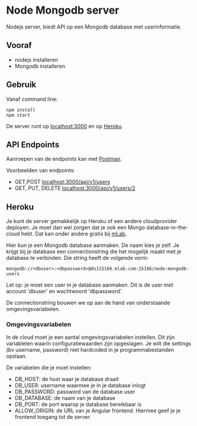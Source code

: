 # Node Mongodb server
Nodejs server, biedt API op een Mongodb database met userinformatie.


## Vooraf
- nodejs installeren
- Mongodb installeren

## Gebruik
Vanaf command line:
```
npm install
npm start
```
De server runt op [localhost:3000](http://localhost:3000) en op [Heroku](https://node-mongodb-server.herokuapp.com/api/v1/users).

## API Endpoints
Aanroepen van de endpoints kan met [Postman](https://www.getpostman.com/docs/introduction). 

Voorbeelden van endpoints: 
- GET,POST [localhost:3000/api/v1/users](http://localhost:3000/api/v1/users)
- GET, PUT, DELETE [localhost:3000/api/v1/users/2](http://localhost:3000/api/v1/users/2)

## Heroku
Je kunt de server gemakkelijk op Heroku of een andere cloudprovider deployen. Je moet dan wel zorgen dat je ook een Mongo database-in-the-cloud hebt. Dat kan onder andere gratis bij [mLab](https://mlab.com).

Hier kun je een Mongodb database aanmaken. De naam kies je zelf. Je krijgt bij je database een connectionstring die het mogelijk maakt met je database te verbinden. Die string heeft de volgende vorm:

```
mongodb://<dbuser>:<dbpassword>@ds115166.mlab.com:15166/node-mongodb-users
```

Let op: je moet een user in je database aanmaken. Dit is de user met account 'dbuser' en wachtwoord 'dbpassword'.

De connectionstring bouwen we op aan de hand van onderstaande omgevingsvariabelen.

### Omgevingsvariabelen
In de cloud moet je een aantal omgevingsvariabelen instellen. Dit zijn variablelen waarin configuratiewaarden zijn opgeslagen. Je wilt die settings (bv username, password) niet hardcoded in je programmabestanden opslaan.

De variabelen die je moet instellen:
- DB_HOST: de host waar je database draait
- DB_USER: username waarmee je in je database inlogt
- DB_PASSWORD: password van de database user
- DB_DATABASE: de naam van je database
- DB_PORT: de port waarop je database bereikbaar is
- ALLOW_ORIGIN: de URL van je Angular frontend. Hiermee geef je je frontend toegang tot de server.

